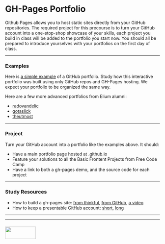 # GH-Pages Portfolio

Github Pages allows you to host static sites directly from your GitHub repositories. The required project for this precourse is to turn your GitHub account into a one-stop-shop showcase of your skills, each project you build in class will be added to the portfolio you start now. You should all be prepared to introduce yourselves with your portfolios on the first day of class.
___
### Examples

Here is [a simple example](https://elewa-student.github.io) of a GitHub portfolio.  Study how this interactive portfolio was built using only GitHub repos and GH-Pages hosting.  We expect your portfolio to be organized the same way.

Here are a few more advanced portfolios from Elium alumni: 
* [radovandelic](https://radovandelic.github.io)
* [gotaslick](https://gotaslick.github.io)
* [theutmost](https://theutmost.github.io)
___
### Project
Turn your GitHub account into a portfolio like the examples above.  It should:
* Have a main portfolio page hosted at <username>.github.io
* Feature your solutions to all the Basic Frontent Projects from Free Code Camp
* Have a link to both a gh-pages demo, and the source code for each project

___
### Study Resources
* How to build a gh-pages site:  [from thinkful](https://www.thinkful.com/learn/a-guide-to-using-github-pages/), [from GitHub](https://help.github.com/articles/configuring-a-publishing-source-for-github-pages/), [a video](https://help.github.com/articles/configuring-a-publishing-source-for-github-pages/)
* How to keep a presentable GitHub account: [short](https://anti-pattern.com/github-is-your-resume-now),  [long](http://blog.gainlo.co/index.php/2015/11/13/how-to-make-github-as-your-new-resume/)  


___
___
### <a href="http://elewa.education/blog" target="_blank"><img src="https://user-images.githubusercontent.com/18554853/34921062-506450ae-f97d-11e7-875f-6feeb26ad72d.png" width="100" height="40"/></a>